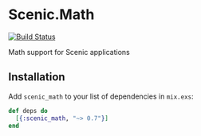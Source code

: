 # Scenic.Math

[![Build Status](https://travis-ci.org/boydm/scenic_math.svg?branch=master)](https://travis-ci.org/boydm/scenic_math)

Math support for Scenic applications

## Installation

Add `scenic_math` to your list of dependencies in `mix.exs`:

```elixir
def deps do
  [{:scenic_math, "~> 0.7"}]
end
```